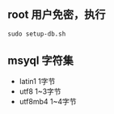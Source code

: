 #
## root 用户免密，执行

```
sudo setup-db.sh
```

## msyql 字符集

- latin1  1字节
- utf8    1~3字节
- utf8mb4 1~4字节

